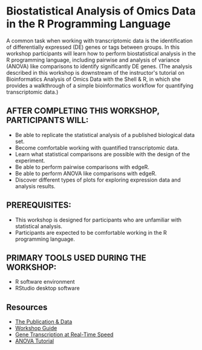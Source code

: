 # Biostatistical Analysis of Omics Data in the R Programming Language

A common task when working with transcriptomic data is the identification of differentially expressed (DE) genes or tags between groups. In this workshop participants will learn how to perform biostatistical analysis in the R programming language, including pairwise and analysis of variance (ANOVA) like comparisons to identify significantly DE genes. (The analysis described in this workshop is downstream of the instructor's tutorial on Bioinformatics Analysis of Omics Data with the Shell & R, in which she provides a walkthrough of a simple bioinformatics workflow for quantifying transcriptomic data.)

## AFTER COMPLETING THIS WORKSHOP, PARTICIPANTS WILL:
- Be able to replicate the statistical analysis of a published biological data set.
- Become comfortable working with quantified transcriptomic data.
- Learn what statistical comparisons are possible with the design of the experiment.
- Be able to perform pairwise comparisons with edgeR.
- Be able to perform ANOVA like comparisons with edgeR.
- Discover different types of plots for exploring expression data and analysis results.

## PREREQUISITES:
- This workshop is designed for participants who are unfamiliar with statistical analysis.
- Participants are expected to be comfortable working in the R programming language. 

## PRIMARY TOOLS USED DURING THE WORKSHOP:
- R software environment
- RStudio desktop software

## Resources
- [The Publication & Data](https://www.sciencedirect.com/science/article/pii/S0147651319302684)
- [Workshop Guide](https://morphoscape.wordpress.com/2022/08/09/downstream-bioinformatics-analysis-of-omics-data-with-edger/)
- [Gene Transcription at Real-Time Speed](https://twitter.com/Innov_Medicine/status/1588155101075603456)
- [ANOVA Tutorial](https://online.stat.psu.edu/stat500/lesson/10)
